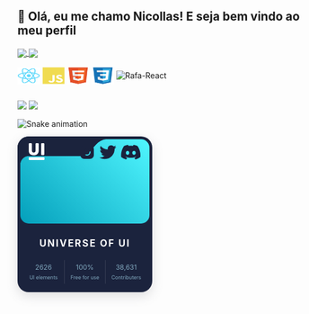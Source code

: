 ## 👋 Olá, eu me chamo Nicollas! E seja bem vindo ao meu perfil

<a href="https://github.com/anuraghazra">
  <img height=200 align="center" src="https://github-readme-stats.vercel.app/api?username=NicollasLuz&show_icons=true&rank_icon=github&theme=tokyonight" />
</a>
<a href="https://github.com/anuraghazra/convoychat">
  <img height=200 align="center" src="https://github-readme-stats.vercel.app/api/top-langs?username=NicollasLuz&layout=compact&langs_count=8&card_width=320&theme=tokyonight" />
</a>

<div style="display: inline_block"><br>
  <img align="center" alt="Rafa-React" height="30" width="40" src="https://raw.githubusercontent.com/devicons/devicon/master/icons/react/react-original.svg">
  <img align="center" alt="Rafa-Js" height="30" width="40" src="https://raw.githubusercontent.com/devicons/devicon/master/icons/javascript/javascript-plain.svg">
  <img align="center" alt="Rafa-HTML" height="30" width="40" src="https://raw.githubusercontent.com/devicons/devicon/master/icons/html5/html5-original.svg">
  <img align="center" alt="Rafa-CSS" height="30" width="40" src="https://raw.githubusercontent.com/devicons/devicon/master/icons/css3/css3-original.svg">
  <img align="center" alt="Rafa-React" height="30" width="40" src="https://cdn.jsdelivr.net/gh/devicons/devicon@latest/icons/java/java-original.svg">
</div>

  ##

  <div> 
  <a href="https://www.instagram.com/nicollasribluz/" target="_blank"><img src="https://img.shields.io/badge/-Instagram-%23E4405F?style=for-the-badge&logo=instagram&logoColor=white" target="_blank"></a>
  <a href = "mailto:nicollauteodoro@gmail.com"><img src="https://img.shields.io/badge/-Gmail-%23333?style=for-the-badge&logo=gmail&logoColor=white" target="_blank"></a>
</div>

![Snake animation](https://github.com/NicollasLuz/NicollasLuz/blod/output/github-contribuition-grid-snake.svg)


<div class="card">
  <div class="top-section">
    <div class="border"></div>
    <div class="icons">
      <div class="logo">
        <svg xmlns="http://www.w3.org/2000/svg" fill="none" viewBox="0 0 94 94" class="svg">
          <path fill="white" d="M38.0481 4.82927C38.0481 2.16214 40.018 0 42.4481 0H51.2391C53.6692 0 55.6391 2.16214 55.6391 4.82927V40.1401C55.6391 48.8912 53.2343 55.6657 48.4248 60.4636C43.6153 65.2277 36.7304 67.6098 27.7701 67.6098C18.8099 67.6098 11.925 65.2953 7.11548 60.6663C2.37183 56.0036 3.8147e-06 49.2967 3.8147e-06 40.5456V4.82927C3.8147e-06 2.16213 1.96995 0 4.4 0H13.2405C15.6705 0 17.6405 2.16214 17.6405 4.82927V39.1265C17.6405 43.7892 18.4805 47.2018 20.1605 49.3642C21.8735 51.5267 24.4759 52.6079 27.9678 52.6079C31.4596 52.6079 34.0127 51.5436 35.6268 49.4149C37.241 47.2863 38.0481 43.8399 38.0481 39.0758V4.82927Z"></path>
          <path fill="white" d="M86.9 61.8682C86.9 64.5353 84.9301 66.6975 82.5 66.6975H73.6595C71.2295 66.6975 69.2595 64.5353 69.2595 61.8682V4.82927C69.2595 2.16214 71.2295 0 73.6595 0H82.5C84.9301 0 86.9 2.16214 86.9 4.82927V61.8682Z"></path>
          <path fill="white" d="M2.86102e-06 83.2195C2.86102e-06 80.5524 1.96995 78.3902 4.4 78.3902H83.6C86.0301 78.3902 88 80.5524 88 83.2195V89.1707C88 91.8379 86.0301 94 83.6 94H4.4C1.96995 94 0 91.8379 0 89.1707L2.86102e-06 83.2195Z"></path>
        </svg>
      </div>
      <div class="social-media">
        <svg xmlns="http://www.w3.org/2000/svg" viewBox="0 0 30 30" class="svg">
          <path d="M 9.9980469 3 C 6.1390469 3 3 6.1419531 3 10.001953 L 3 20.001953 C 3 23.860953 6.1419531 27 10.001953 27 L 20.001953 27 C 23.860953 27 27 23.858047 27 19.998047 L 27 9.9980469 C 27 6.1390469 23.858047 3 19.998047 3 L 9.9980469 3 z M 22 7 C 22.552 7 23 7.448 23 8 C 23 8.552 22.552 9 22 9 C 21.448 9 21 8.552 21 8 C 21 7.448 21.448 7 22 7 z M 15 9 C 18.309 9 21 11.691 21 15 C 21 18.309 18.309 21 15 21 C 11.691 21 9 18.309 9 15 C 9 11.691 11.691 9 15 9 z M 15 11 A 4 4 0 0 0 11 15 A 4 4 0 0 0 15 19 A 4 4 0 0 0 19 15 A 4 4 0 0 0 15 11 z"></path>
        </svg>
        <svg class="svg" xmlns="http://www.w3.org/2000/svg" viewBox="0 0 512 512">
          <path d="M459.37 151.716c.325 4.548.325 9.097.325 13.645 0 138.72-105.583 298.558-298.558 298.558-59.452 0-114.68-17.219-161.137-47.106 8.447.974 16.568 1.299 25.34 1.299 49.055 0 94.213-16.568 130.274-44.832-46.132-.975-84.792-31.188-98.112-72.772 6.498.974 12.995 1.624 19.818 1.624 9.421 0 18.843-1.3 27.614-3.573-48.081-9.747-84.143-51.98-84.143-102.985v-1.299c13.969 7.797 30.214 12.67 47.431 13.319-28.264-18.843-46.781-51.005-46.781-87.391 0-19.492 5.197-37.36 14.294-52.954 51.655 63.675 129.3 105.258 216.365 109.807-1.624-7.797-2.599-15.918-2.599-24.04 0-57.828 46.782-104.934 104.934-104.934 30.213 0 57.502 12.67 76.67 33.137 23.715-4.548 46.456-13.32 66.599-25.34-7.798 24.366-24.366 44.833-46.132 57.827 21.117-2.273 41.584-8.122 60.426-16.243-14.292 20.791-32.161 39.308-52.628 54.253z"></path>
        </svg>
        <svg class="svg" xmlns="http://www.w3.org/2000/svg" viewBox="0 0 640 512">
          <path d="M524.531,69.836a1.5,1.5,0,0,0-.764-.7A485.065,485.065,0,0,0,404.081,32.03a1.816,1.816,0,0,0-1.923.91,337.461,337.461,0,0,0-14.9,30.6,447.848,447.848,0,0,0-134.426,0,309.541,309.541,0,0,0-15.135-30.6,1.89,1.89,0,0,0-1.924-.91A483.689,483.689,0,0,0,116.085,69.137a1.712,1.712,0,0,0-.788.676C39.068,183.651,18.186,294.69,28.43,404.354a2.016,2.016,0,0,0,.765,1.375A487.666,487.666,0,0,0,176.02,479.918a1.9,1.9,0,0,0,2.063-.676A348.2,348.2,0,0,0,208.12,430.4a1.86,1.86,0,0,0-1.019-2.588,321.173,321.173,0,0,1-45.868-21.853,1.885,1.885,0,0,1-.185-3.126c3.082-2.309,6.166-4.711,9.109-7.137a1.819,1.819,0,0,1,1.9-.256c96.229,43.917,200.41,43.917,295.5,0a1.812,1.812,0,0,1,1.924.233c2.944,2.426,6.027,4.851,9.132,7.16a1.884,1.884,0,0,1-.162,3.126,301.407,301.407,0,0,1-45.89,21.83,1.875,1.875,0,0,0-1,2.611,391.055,391.055,0,0,0,30.014,48.815,1.864,1.864,0,0,0,2.063.7A486.048,486.048,0,0,0,610.7,405.729a1.882,1.882,0,0,0,.765-1.352C623.729,277.594,590.933,167.465,524.531,69.836ZM222.491,337.58c-28.972,0-52.844-26.587-52.844-59.239S193.056,219.1,222.491,219.1c29.665,0,53.306,26.82,52.843,59.239C275.334,310.993,251.924,337.58,222.491,337.58Zm195.38,0c-28.971,0-52.843-26.587-52.843-59.239S388.437,219.1,417.871,219.1c29.667,0,53.307,26.82,52.844,59.239C470.715,310.993,447.538,337.58,417.871,337.58Z"></path>
        </svg>
      </div>
    </div>
  </div>
  <div class="bottom-section">
    <span class="title">UNIVERSE OF UI</span>
    <div class="row row1">
      <div class="item">
        <span class="big-text">2626</span>
        <span class="regular-text">UI elements</span>
      </div>
      <div class="item">
        <span class="big-text">100%</span>
        <span class="regular-text">Free for use</span>
      </div>
      <div class="item">
        <span class="big-text">38,631</span>
        <span class="regular-text">Contributers</span>
      </div>
    </div>
  </div>
</div>

<style>
  /* From Uiverse.io by Smit-Prajapati */ 
.card {
  width: 230px;
  border-radius: 20px;
  background: #1b233d;
  padding: 5px;
  overflow: hidden;
  box-shadow: rgba(100, 100, 111, 0.2) 0px 7px 20px 0px;
  transition: transform 0.5s cubic-bezier(0.175, 0.885, 0.32, 1.275);
}

.card:hover {
  transform: scale(1.05);
}

.card .top-section {
  height: 150px;
  border-radius: 15px;
  display: flex;
  flex-direction: column;
  background: linear-gradient(45deg, rgb(4, 159, 187) 0%, rgb(80, 246, 255) 100%);
  position: relative;
}

.card .top-section .border {
  border-bottom-right-radius: 10px;
  height: 30px;
  width: 130px;
  background: white;
  background: #1b233d;
  position: relative;
  transform: skew(-40deg);
  box-shadow: -10px -10px 0 0 #1b233d;
}

.card .top-section .border::before {
  content: "";
  position: absolute;
  width: 15px;
  height: 15px;
  top: 0;
  right: -15px;
  background: rgba(255, 255, 255, 0);
  border-top-left-radius: 10px;
  box-shadow: -5px -5px 0 2px #1b233d;
}

.card .top-section::before {
  content: "";
  position: absolute;
  top: 30px;
  left: 0;
  background: rgba(255, 255, 255, 0);
  height: 15px;
  width: 15px;
  border-top-left-radius: 15px;
  box-shadow: -5px -5px 0 2px #1b233d;
}

.card .top-section .icons {
  position: absolute;
  top: 0;
  width: 100%;
  height: 30px;
  display: flex;
  justify-content: space-between;
}

.card .top-section .icons .logo {
  height: 100%;
  aspect-ratio: 1;
  padding: 7px 0 7px 15px;
}

.card .top-section .icons .logo .top-section {
  height: 100%;
}

.card .top-section .icons .social-media {
  height: 100%;
  padding: 8px 15px;
  display: flex;
  gap: 7px;
}

.card .top-section .icons .social-media .svg {
  height: 100%;
  fill: #1b233d;
}

.card .top-section .icons .social-media .svg:hover {
  fill: white;
}

.card .bottom-section {
  margin-top: 15px;
  padding: 10px 5px;
}

.card .bottom-section .title {
  display: block;
  font-size: 17px;
  font-weight: bolder;
  color: white;
  text-align: center;
  letter-spacing: 2px;
}

.card .bottom-section .row {
  display: flex;
  justify-content: space-between;
  margin-top: 20px;
}

.card .bottom-section .row .item {
  flex: 30%;
  text-align: center;
  padding: 5px;
  color: rgba(170, 222, 243, 0.721);
}

.card .bottom-section .row .item .big-text {
  font-size: 12px;
  display: block;
}

.card .bottom-section .row .item .regular-text {
  font-size: 9px;
}

.card .bottom-section .row .item:nth-child(2) {
  border-left: 1px solid rgba(255, 255, 255, 0.126);
  border-right: 1px solid rgba(255, 255, 255, 0.126);
}
</style>

